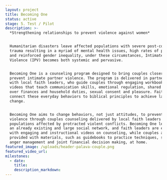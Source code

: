 ```yaml
---
layout: project
title: Becoming One
status: active
stage: 5. Test / Pilot
description: >-
  *Strengthening relationships to prevent violence against women*


  Humanitarian disasters leave affected populations with severe post-conflict
  trauma resulting in a myriad of mental health issues, high rates of poverty
  and reinforced gender inequality, under these circumstances, Intimate Partner
  Violence (IPV) becomes both systemic and pervasive.


  Becoming One is a counseling program designed to bring couples closer and
  prevent intimate partner violence. The program is delivered in partnership
  with local faith leaders, who guide couples through engaging workbooks and
  videos that teach communication skills, emotional regulation, shared control
  over finances and household duties, sexual consent and pleasure. Faith leaders
  connect these everyday behaviors to biblical principles to achieve lasting
  change.


  Becoming One aims to change behaviors, not just attitudes, to prevent partner
  violence through couples counseling delivered by local faith leaders in
  populations affected by protracted violent conflicts. Becoming One leverages
  an already existing and large social network, and faith leaders are equipped
  with engaging and instructional videos on counseling, while couples are
  provided with materials, such as guidebooks to practice techniques, such as
  anger management and joint financial decision making, at home.
featured_image: /uploads/header-palava-couple.png
featured_video_url:
milestones:
  - date:
    title:
    description_markdown:
---
```


